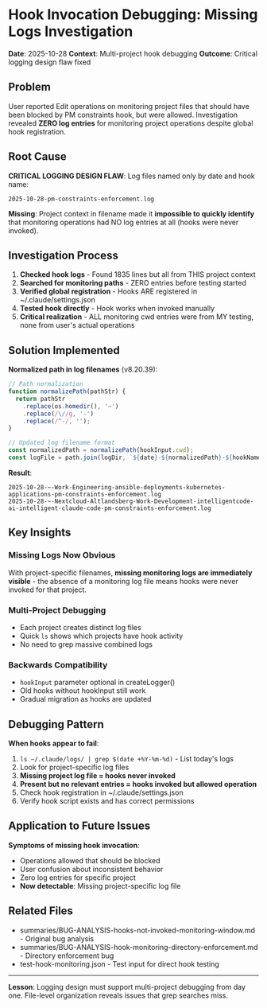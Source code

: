 # Hook Invocation Debugging: Missing Logs Investigation

**Date**: 2025-10-28
**Context**: Multi-project hook debugging
**Outcome**: Critical logging design flaw fixed

## Problem

User reported Edit operations on monitoring project files that should have been blocked by PM constraints hook, but were allowed. Investigation revealed **ZERO log entries** for monitoring project operations despite global hook registration.

## Root Cause

**CRITICAL LOGGING DESIGN FLAW**: Log files named only by date and hook name:
```
2025-10-28-pm-constraints-enforcement.log
```

**Missing**: Project context in filename made it **impossible to quickly identify** that monitoring operations had NO log entries at all (hooks were never invoked).

## Investigation Process

1. **Checked hook logs** - Found 1835 lines but all from THIS project context
2. **Searched for monitoring paths** - ZERO entries before testing started
3. **Verified global registration** - Hooks ARE registered in ~/.claude/settings.json
4. **Tested hook directly** - Hook works when invoked manually
5. **Critical realization** - ALL monitoring cwd entries were from MY testing, none from user's actual operations

## Solution Implemented

**Normalized path in log filenames** (v8.20.39):

```javascript
// Path normalization
function normalizePath(pathStr) {
  return pathStr
    .replace(os.homedir(), '~')
    .replace(/\//g, '-')
    .replace(/^-/, '');
}

// Updated log filename format
const normalizedPath = normalizePath(hookInput.cwd);
const logFile = path.join(logDir, `${date}-${normalizedPath}-${hookName}.log`);
```

**Result**:
```
2025-10-28-~-Work-Engineering-ansible-deployments-kubernetes-applications-pm-constraints-enforcement.log
2025-10-28-~-Nextcloud-Altlandsberg-Work-Development-intelligentcode-ai-intelligent-claude-code-pm-constraints-enforcement.log
```

## Key Insights

### Missing Logs Now Obvious
With project-specific filenames, **missing monitoring logs are immediately visible** - the absence of a monitoring log file means hooks were never invoked for that project.

### Multi-Project Debugging
- Each project creates distinct log files
- Quick `ls` shows which projects have hook activity
- No need to grep massive combined logs

### Backwards Compatibility
- `hookInput` parameter optional in createLogger()
- Old hooks without hookInput still work
- Gradual migration as hooks are updated

## Debugging Pattern

**When hooks appear to fail**:
1. `ls ~/.claude/logs/ | grep $(date +%Y-%m-%d)` - List today's logs
2. Look for project-specific log files
3. **Missing project log file = hooks never invoked**
4. **Present but no relevant entries = hooks invoked but allowed operation**
5. Check hook registration in ~/.claude/settings.json
6. Verify hook script exists and has correct permissions

## Application to Future Issues

**Symptoms of missing hook invocation**:
- Operations allowed that should be blocked
- User confusion about inconsistent behavior
- Zero log entries for specific project
- **Now detectable**: Missing project-specific log file

## Related Files

- summaries/BUG-ANALYSIS-hooks-not-invoked-monitoring-window.md - Original bug analysis
- summaries/BUG-ANALYSIS-hook-monitoring-directory-enforcement.md - Directory enforcement bug
- test-hook-monitoring.json - Test input for direct hook testing

---

**Lesson**: Logging design must support multi-project debugging from day one. File-level organization reveals issues that grep searches miss.
